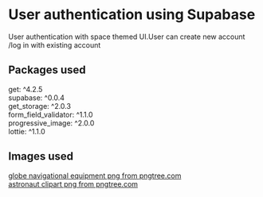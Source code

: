 # User authentication using Supabase 

User authentication with space themed UI.User can create new account /log in with existing account<br>

## Packages used
get: ^4.2.5 <br>
supabase: ^0.0.4 <br>
get_storage: ^2.0.3 <br>
form_field_validator: ^1.1.0 <br>
progressive_image: ^2.0.0 <br>
lottie: ^1.1.0 <br>

## Images used <br>
<a href='https://pngtree.com/so/globe-navigational-equipment'>globe navigational equipment png from pngtree.com</a><br>
<a href='https://pngtree.com/so/astronaut-clipart'>astronaut clipart png from pngtree.com</a><br>



